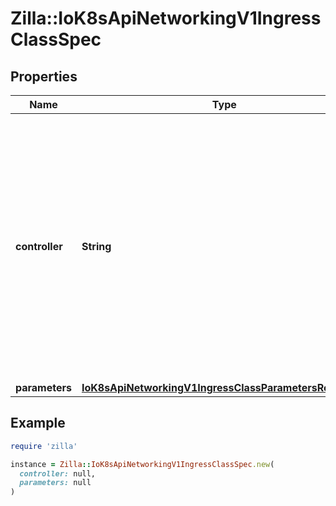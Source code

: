 # Zilla::IoK8sApiNetworkingV1IngressClassSpec

## Properties

| Name | Type | Description | Notes |
| ---- | ---- | ----------- | ----- |
| **controller** | **String** | Controller refers to the name of the controller that should handle this class. This allows for different \&quot;flavors\&quot; that are controlled by the same controller. For example, you may have different Parameters for the same implementing controller. This should be specified as a domain-prefixed path no more than 250 characters in length, e.g. \&quot;acme.io/ingress-controller\&quot;. This field is immutable. | [optional] |
| **parameters** | [**IoK8sApiNetworkingV1IngressClassParametersReference**](IoK8sApiNetworkingV1IngressClassParametersReference.md) |  | [optional] |

## Example

```ruby
require 'zilla'

instance = Zilla::IoK8sApiNetworkingV1IngressClassSpec.new(
  controller: null,
  parameters: null
)
```

